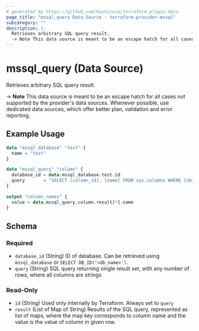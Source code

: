 ```yaml
---
# generated by https://github.com/hashicorp/terraform-plugin-docs
page_title: "mssql_query Data Source - terraform-provider-mssql"
subcategory: ""
description: |-
  Retrieves arbitrary SQL query result.
  -> Note This data source is meant to be an escape hatch for all cases not supported by the provider's data sources. Whenever possible, use dedicated data sources, which offer better plan, validation and error reporting.
---
```


# mssql_query (Data Source)

Retrieves arbitrary SQL query result.

-> **Note** This data source is meant to be an escape hatch for all cases not supported by the provider's data sources. Whenever possible, use dedicated data sources, which offer better plan, validation and error reporting.

## Example Usage

```terraform
data "mssql_database" "test" {
  name = "test"
}

data "mssql_query" "column" {
  database_id = data.mssql_database.test.id
  query       = "SELECT [column_id], [name] FROM sys.columns WHERE [object_id] = OBJECT_ID('test_table')"
}

output "column_names" {
  value = data.mssql_query.column.result[*].name
}
```

<!-- schema generated by tfplugindocs -->
## Schema

### Required

- `database_id` (String) ID of database. Can be retrieved using `mssql_database` or `SELECT DB_ID('<db_name>')`.
- `query` (String) SQL query returning single result set, with any number of rows, where all columns are strings

### Read-Only

- `id` (String) Used only internally by Terraform. Always set to `query`
- `result` (List of Map of String) Results of the SQL query, represented as list of maps, where the map key corresponds to column name and the value is the value of column in given row.


